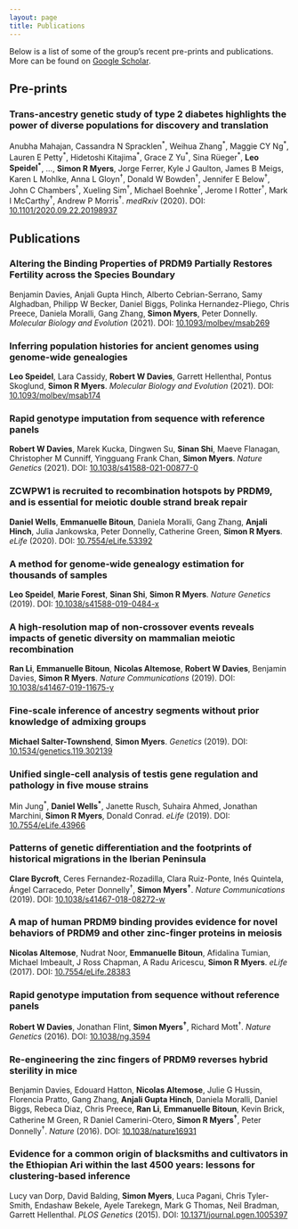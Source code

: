 ```yaml
---
layout: page
title: Publications
---
```

Below is a list of some of the group’s recent pre-prints and publications.
More can be found on [Google Scholar](https://scholar.google.co.uk/citations?user=IUkRO7gAAAAJ).

## Pre-prints
### Trans-ancestry genetic study of type 2 diabetes highlights the power of diverse populations for discovery and translation
Anubha Mahajan, Cassandra N Spracklen<sup>\*</sup>, Weihua Zhang<sup>\*</sup>, Maggie CY Ng<sup>\*</sup>, Lauren E Petty<sup>\*</sup>, Hidetoshi Kitajima<sup>\*</sup>, Grace Z Yu<sup>\*</sup>, Sina Rüeger<sup>\*</sup>, **Leo Speidel<sup>\*</sup>**, &#8230;, **Simon R Myers**, Jorge Ferrer, Kyle J Gaulton, James B Meigs, Karen L Mohlke, Anna L Gloyn<sup>&#8224;</sup>, Donald W Bowden<sup>&#8224;</sup>, Jennifer E Below<sup>&#8224;</sup>, John C Chambers<sup>&#8224;</sup>, Xueling Sim<sup>&#8224;</sup>, Michael Boehnke<sup>&#8224;</sup>, Jerome I Rotter<sup>&#8224;</sup>, Mark I McCarthy<sup>&#8224;</sup>, Andrew P Morris<sup>&#8224;</sup>. *medRxiv* (2020). DOI: [10.1101/2020.09.22.20198937](https://doi.org/10.1101/2020.09.22.20198937)



## Publications
### Altering the Binding Properties of PRDM9 Partially Restores Fertility across the Species Boundary
Benjamin Davies, Anjali Gupta Hinch, Alberto Cebrian-Serrano, Samy Alghadban, Philipp W Becker, Daniel Biggs, Polinka Hernandez-Pliego, Chris Preece, Daniela Moralli, Gang Zhang, **Simon Myers**, Peter Donnelly. *Molecular Biology and Evolution* (2021). DOI: [10.1093/molbev/msab269](https://doi.org/10.1093/molbev/msab269)

### Inferring population histories for ancient genomes using genome-wide genealogies
**Leo Speidel**, Lara Cassidy, **Robert W Davies**, Garrett Hellenthal, Pontus Skoglund, **Simon R Myers**. *Molecular Biology and Evolution* (2021). DOI: [10.1093/molbev/msab174](https://doi.org/10.1093/molbev/msab174)

### Rapid genotype imputation from sequence with reference panels
**Robert W Davies**, Marek Kucka, Dingwen Su, **Sinan Shi**, Maeve Flanagan, Christopher M Cunniff, Yingguang Frank Chan, **Simon Myers**. *Nature Genetics* (2021). DOI: [10.1038/s41588-021-00877-0](https://doi.org/10.1038/s41588-021-00877-0)

### ZCWPW1 is recruited to recombination hotspots by PRDM9, and is essential for meiotic double strand break repair
**Daniel Wells**, **Emmanuelle Bitoun**, Daniela Moralli, Gang Zhang, **Anjali Hinch**, Julia Jankowska, Peter Donnelly, Catherine Green, **Simon R Myers**. *eLife* (2020). DOI: [10.7554/eLife.53392](https://doi.org/10.7554/eLife.53392)

### A method for genome-wide genealogy estimation for thousands of samples
**Leo Speidel**, **Marie Forest**, **Sinan Shi**, **Simon R Myers**. *Nature Genetics* (2019). DOI: [10.1038/s41588-019-0484-x](https://doi.org/10.1038/s41588-019-0484-x)

### A high-resolution map of non-crossover events reveals impacts of genetic diversity on mammalian meiotic recombination
**Ran Li**, **Emmanuelle Bitoun**, **Nicolas Altemose**, **Robert W Davies**, Benjamin Davies, **Simon R Myers**. *Nature Communications* (2019). DOI: [10.1038/s41467-019-11675-y](https://doi.org/10.1038/s41467-019-11675-y)

### Fine-scale inference of ancestry segments without prior knowledge of admixing groups
**Michael Salter-Townshend**, **Simon Myers**. *Genetics* (2019). DOI: [10.1534/genetics.119.302139](https://doi.org/10.1534/genetics.119.302139)

### Unified single-cell analysis of testis gene regulation and pathology in five mouse strains
Min Jung<sup>\*</sup>, **Daniel Wells<sup>\*</sup>**, Janette Rusch, Suhaira Ahmed, Jonathan Marchini, **Simon R Myers**, Donald Conrad. *eLife* (2019). DOI: [10.7554/eLife.43966](https://doi.org/10.7554/eLife.43966)

### Patterns of genetic differentiation and the footprints of historical migrations in the Iberian Peninsula
**Clare Bycroft**, Ceres Fernandez-Rozadilla, Clara Ruiz-Ponte, Inés Quintela, Ángel Carracedo, Peter Donnelly<sup>&#8224;</sup>, **Simon Myers<sup>&#8224;</sup>**. *Nature Communications* (2019). DOI: [10.1038/s41467-018-08272-w](https://doi.org/10.1038/s41467-018-08272-w)

### A map of human PRDM9 binding provides evidence for novel behaviors of PRDM9 and other zinc-finger proteins in meiosis
**Nicolas Altemose**, Nudrat Noor, **Emmanuelle Bitoun**, Afidalina Tumian, Michael Imbeault, J Ross Chapman, A Radu Aricescu, **Simon R Myers**. *eLife* (2017). DOI: [10.7554/eLife.28383](https://doi.org/10.7554/eLife.28383)

### Rapid genotype imputation from sequence without reference panels
**Robert W Davies**, Jonathan Flint, **Simon Myers<sup>&#8224;</sup>**, Richard Mott<sup>&#8224;</sup>. *Nature Genetics* (2016). DOI: [10.1038/ng.3594](https://doi.org/10.1038/ng.3594)

### Re-engineering the zinc fingers of PRDM9 reverses hybrid sterility in mice
Benjamin Davies, Edouard Hatton, **Nicolas Altemose**, Julie G Hussin, Florencia Pratto, Gang Zhang, **Anjali Gupta Hinch**, Daniela Moralli, Daniel Biggs, Rebeca Diaz, Chris Preece, **Ran Li**, **Emmanuelle Bitoun**, Kevin Brick, Catherine M Green, R Daniel Camerini-Otero, **Simon R Myers<sup>&#8224;</sup>**, Peter Donnelly<sup>&#8224;</sup>. *Nature* (2016). DOI: [10.1038/nature16931](https://doi.org/10.1038/nature16931)

### Evidence for a common origin of blacksmiths and cultivators in the Ethiopian Ari within the last 4500 years: lessons for clustering-based inference
Lucy van Dorp, David Balding, **Simon Myers**, Luca Pagani, Chris Tyler-Smith, Endashaw Bekele, Ayele Tarekegn, Mark G Thomas, Neil Bradman, Garrett Hellenthal. *PLOS Genetics* (2015). DOI: [10.1371/journal.pgen.1005397](https://doi.org/10.1371/journal.pgen.1005397)
